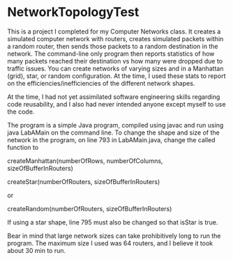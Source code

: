 # NetworkTopologyTest


This is a project I completed for my Computer Networks class. It creates a simulated
computer network with routers, creates simulated packets within a random router, then
sends those packets to a random destination in the network. The command-line only
program then reports statistics of how many packets reached their destination vs how
many were dropped due to traffic issues. You can create networks of varying sizes and
in a Manhattan (grid), star, or random configuration. At the time, I used these stats
to report on the efficiencies/inefficiencies of the different network shapes.

At the time, I had not yet assimilated software engineering skills regarding code
reusability, and I also had never intended anyone except myself to use the code.

The program is a simple Java program, compiled using javac and run using java LabAMain
on the command line. To change the shape and size of the network in the program, on line
793 in LabAMain.java, change the called function to

createManhattan(numberOfRows, numberOfColumns, sizeOfBufferInRouters)

createStar(numberOfRouters, sizeOfBufferInRouters)

or

createRandom(numberOfRouters, sizeOfBufferInRouters)

If using a star shape, line 795 must also be changed so that isStar is true.

Bear in mind that large network sizes can take prohibitively long to run the program.
The maximum size I used was 64 routers, and I believe it took about 30 min to run.
